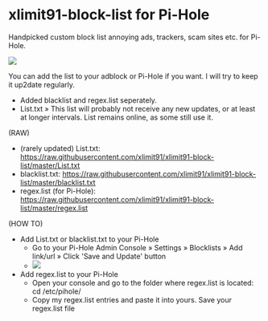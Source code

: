 # xlimit91-block-list for Pi-Hole
Handpicked custom block list annoying ads, trackers, scam sites etc. for Pi-Hole.

![](https://raw.githubusercontent.com/xlimit91/xlimit91-block-list/master/img/xlimit91-pihole-blocklist-github-banner.jpg)

You can add the list to your adblock or Pi-Hole if you want. I will try to keep it up2date regularly.
- Added blacklist and regex.list seperately.
- List.txt » This list will probably not receive any new updates, or at least at longer intervals. List remains online, as some still use it.

(RAW)
- (rarely updated) List.txt: https://raw.githubusercontent.com/xlimit91/xlimit91-block-list/master/List.txt
- blacklist.txt: https://raw.githubusercontent.com/xlimit91/xlimit91-block-list/master/blacklist.txt
- regex.list (for Pi-Hole): https://raw.githubusercontent.com/xlimit91/xlimit91-block-list/master/regex.list

(HOW TO)
- Add List.txt or blacklist.txt to your Pi-Hole
  - Go to your Pi-Hole Admin Console » Settings » Blocklists » Add link/url » Click 'Save and Update' button
  - ![](https://raw.githubusercontent.com/xlimit91/xlimit91-block-list/master/img/pi-hole-admin-console-blacklist.png)
- Add regex.list to your Pi-Hole
  - Open your console and go to the folder where regex.list is located: cd /etc/pihole/
  - Copy my regex.list entries and paste it into yours. Save your regex.list file
